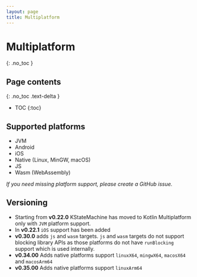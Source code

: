 ```yaml
---
layout: page
title: Multiplatform
---
```


# Multiplatform
{: .no_toc }

## Page contents
{: .no_toc .text-delta }

- TOC
{:toc}

## Supported platforms

* JVM
* Android
* iOS
* Native (Linux, MinGW, macOS)
* JS
* Wasm (WebAssembly)

_If you need missing platform support, please create a GitHub issue._

## Versioning

* Starting from **v0.22.0** KStateMachine has moved to Kotlin Multiplatform only with `JVM` platform support.
* In **v0.22.1** `iOS` support has been added
* **v0.30.0** adds `js` and `wasm` targets. `js` and `wasm` targets do not support blocking library APIs as those platforms do not have `runBlocking` support which
is used internally. 
* **v0.34.00** Adds native platforms support `linuxX64`, `mingwX64`, `macosX64` and `macosArm64`
* **v0.35.00** Adds native platforms support `linuxArm64`